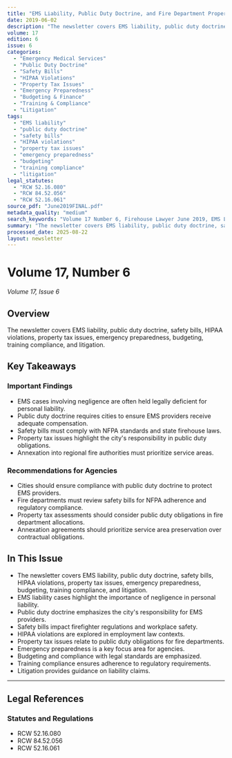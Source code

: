 ```yaml
---
title: "EMS Liability, Public Duty Doctrine, and Fire Department Property Tax Issues"
date: 2019-06-02
description: "The newsletter covers EMS liability, public duty doctrine, safety bills, HIPAA violations, property tax issues, emergency preparedness, budgeting, training compliance, and litigation."
volume: 17
edition: 6
issue: 6
categories:
  - "Emergency Medical Services"
  - "Public Duty Doctrine"
  - "Safety Bills"
  - "HIPAA Violations"
  - "Property Tax Issues"
  - "Emergency Preparedness"
  - "Budgeting & Finance"
  - "Training & Compliance"
  - "Litigation"
tags:
  - "EMS liability"
  - "public duty doctrine"
  - "safety bills"
  - "HIPAA violations"
  - "property tax issues"
  - "emergency preparedness"
  - "budgeting"
  - "training compliance"
  - "litigation"
legal_statutes:
  - "RCW 52.16.080"
  - "RCW 84.52.056"
  - "RCW 52.16.061"
source_pdf: "June2019FINAL.pdf"
metadata_quality: "medium"
search_keywords: "Volume 17 Number 6, Firehouse Lawyer June 2019, EMS Liability Cases negligence, Public Duty Doctrine city responsibility, Safety Bills workplace safety, HIPAA Violations employment"
summary: "The newsletter covers EMS liability, public duty doctrine, safety bills, HIPAA violations, property tax issues, emergency preparedness, budgeting, training compliance, and litigation."
processed_date: 2025-08-22
layout: newsletter
---
```


# Volume 17, Number 6

*Volume 17, Issue 6*

## Overview

The newsletter covers EMS liability, public duty doctrine, safety bills, HIPAA violations, property tax issues, emergency preparedness, budgeting, training compliance, and litigation.

## Key Takeaways

### Important Findings

- EMS cases involving negligence are often held legally deficient for personal liability.
- Public duty doctrine requires cities to ensure EMS providers receive adequate compensation.
- Safety bills must comply with NFPA standards and state firehouse laws.
- Property tax issues highlight the city's responsibility in public duty obligations.
- Annexation into regional fire authorities must prioritize service areas.

### Recommendations for Agencies

- Cities should ensure compliance with public duty doctrine to protect EMS providers.
- Fire departments must review safety bills for NFPA adherence and regulatory compliance.
- Property tax assessments should consider public duty obligations in fire department allocations.
- Annexation agreements should prioritize service area preservation over contractual obligations.

## In This Issue

- The newsletter covers EMS liability, public duty doctrine, safety bills, HIPAA violations, property tax issues, emergency preparedness, budgeting, training compliance, and litigation.
- EMS liability cases highlight the importance of negligence in personal liability.
- Public duty doctrine emphasizes the city's responsibility for EMS providers.
- Safety bills impact firefighter regulations and workplace safety.
- HIPAA violations are explored in employment law contexts.
- Property tax issues relate to public duty obligations for fire departments.
- Emergency preparedness is a key focus area for agencies.
- Budgeting and compliance with legal standards are emphasized.
- Training compliance ensures adherence to regulatory requirements.
- Litigation provides guidance on liability claims.

---

## Legal References

### Statutes and Regulations

- RCW 52.16.080
- RCW 84.52.056
- RCW 52.16.061

